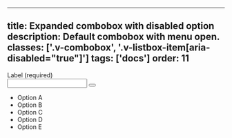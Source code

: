 <!--
 *              Copyright (c) 2025 Visa, Inc.
 *
 * Licensed under the Apache License, Version 2.0 (the "License");
 * you may not use this file except in compliance with the License.
 * You may obtain a copy of the License at
 *
 *         http://www.apache.org/licenses/LICENSE-2.0
 *
 * Unless required by applicable law or agreed to in writing, software
 * distributed under the License is distributed on an "AS IS" BASIS,
 * WITHOUT WARRANTIES OR CONDITIONS OF ANY KIND, either express or implied.
 * See the License for the specific language governing permissions and
 * limitations under the License.
 *
 -->
---
title: Expanded combobox with disabled option
description: Default combobox with menu open. 
classes: ['.v-combobox', '.v-listbox-item[aria-disabled="true"]']
tags: ['docs']
order: 11
---

<div class="v-combobox">
  <div class="v-dropdown v-flex v-flex-col v-gap-4">
    <label class="v-label" for="combobox-disabled-option" id="combobox-disabled-option-label">
      Label (required)
    </label>
    <div class="v-input-container v-surface v-flex-row">
      <input aria-activedescendant="combobox-disabled-option-item" aria-autocomplete="list" aria-controls="combobox-disabled-option-listbox" aria-expanded="true" aria-haspopup="listbox" aria-owns="combobox-disabled-option-listbox" autocomplete="off" class="v-input" id="combobox-disabled-option" name="combobox-disabled-option" role="combobox" type="text"/>
      <button aria-label="toggle" class="v-button v-button-icon v-button-tertiary v-button-small" tabindex="-1" type="button">
        <svg aria-hidden="true" class="v-icon v-icon-visa v-icon-tiny" focusable="false" viewbox="0 0 16 16">
          <use href="#visa-chevron-up-tiny">
          </use>
        </svg>
      </button>
    </div>
  </div>
  <div class="v-listbox-container">
    <ul aria-labelledby="combobox-disabled-option-label" class="v-listbox" id="combobox-disabled-option-listbox" role="listbox">
      <li aria-selected="false" class="v-listbox-item" id="combobox-disabled-option-item" role="option">
        <span class="v-radio v-flex-shrink-0">
        </span>
        Option A
      </li>
      <li aria-disabled="true" aria-selected="false" class="v-listbox-item" role="option">
        <span class="v-radio v-flex-shrink-0">
        </span>
        Option B
      </li>
      <li aria-selected="false" class="v-listbox-item" role="option">
        <span class="v-radio v-flex-shrink-0">
        </span>
        Option C
      </li>
      <li aria-selected="false" class="v-listbox-item" role="option">
        <span class="v-radio v-flex-shrink-0">
        </span>
        Option D
      </li>
      <li aria-selected="false" class="v-listbox-item" role="option">
        <span class="v-radio v-flex-shrink-0">
        </span>
        Option E
      </li>
    </ul>
  </div>
</div>
